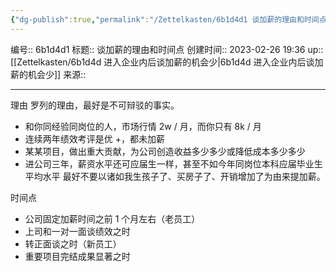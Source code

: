 ```yaml
---
{"dg-publish":true,"permalink":"/Zettelkasten/6b1d4d1 谈加薪的理由和时间点/","dgPassFrontmatter":true}
---
```


编号:: 6b1d4d1
标题:: 谈加薪的理由和时间点
创建时间:: 2023-02-26 19:36
up:: [[Zettelkasten/6b1d4d 进入企业内后谈加薪的机会少\|6b1d4d 进入企业内后谈加薪的机会少]]
来源:: 

---
理由
罗列的理由，最好是不可辩驳的事实。
-   和你同经验同岗位的人，市场行情 2w / 月，而你只有 8k / 月
-   连续两年绩效考评是优 +，都未加薪
-   某某项目，做出重大贡献，为公司创造收益多少多少或降低成本多少多少
-   进公司三年，薪资水平还可应届生一样，甚至不如今年同岗位本科应届毕业生平均水平
最好不要以诸如我生孩子了、买房子了、开销增加了为由来提加薪。

时间点
-   公司固定加薪时间之前 1 个月左右（老员工）
-   上司和一对一面谈绩效之时
-   转正面谈之时（新员工）
-   重要项目完结成果显著之时

